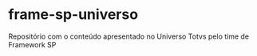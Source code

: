 # frame-sp-universo
Repositório com o conteúdo apresentado no Universo Totvs pelo time de Framework SP
